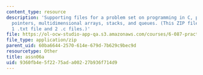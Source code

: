 ```yaml
---
content_type: resource
description: 'Supporting files for a problem set on programming in C, pointers to
  pointers, multidimensional arrays, stacks, and queues. (This ZIP file contains:
  1 .txt file and 2 .c files.)'
file: https://ol-ocw-studio-app-qa.s3.amazonaws.com/courses/6-087-practical-programming-in-c-january-iap-2010/9360fb4e5f2275ada00227b936f714d9_assn06a.zip
file_type: application/zip
parent_uid: 60ba6644-2570-614e-679d-7b629c9bec9d
resourcetype: Other
title: assn06a
uid: 9360fb4e-5f22-75ad-a002-27b936f714d9
---
```

